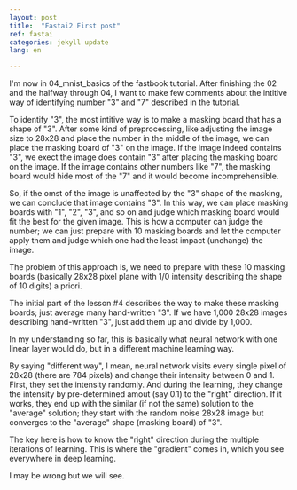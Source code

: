 ```yaml
---
layout: post
title:  "Fastai2 First post"
ref: fastai
categories: jekyll update
lang: en

---
```


I'm now in 04_mnist_basics of the fastbook tutorial.
After finishing the 02 and the halfway through 04, I want to make few comments about the intitive way of identifying number "3" and "7" described in the tutorial.

To identify "3", the most intitive way is to make a masking board that has a shape of "3". After some kind of preprocessing, like adjusting the image size to 28x28 and place the number in the middle of the image,
we can place the masking board of "3" on the image. If the image indeed contains "3", we exect the image does contain "3" after placing the masking board on the image.
If the image contains other numbers like "7", the masking board would hide most of the "7" and it would become incomprehensible.

So, if the omst of the image is unaffected by the "3" shape of the masking, we can conclude that image contains "3".
In this way, we can place masking boards with "1", "2", "3", and so on and judge which masking board would fit the best for the given image.
This is how a computer can judge the number; we can just prepare with 10 masking boards and let the computer apply them and judge which one had the least impact (unchange) the image.

The problem of this approach is, we need to prepare with these 10 masking boards (basically 28x28 pixel plane with 1/0 intensity describing the shape of 10 digits) a priori.

The initial part of the lesson #4 describes the way to make these masking boards; just average many hand-written "3".
If we have 1,000 28x28 images describing hand-written "3", just add them up and divide by 1,000.

In my understanding so far, this is basically what neural network with one linear layer would do, but in a different machine learning way.

By saying "different way", I mean, neural network visits every single pixel of 28x28 (there are 784 pixels) and change their intensity between 0 and 1.
First, they set the intensity randomly. And during the learning, they change the intensity by pre-determined amout (say 0.1) to the "right" direction.
If it works, they end up with the similar (if not the same) solution to the "average" solution; they start with the random noise 28x28 image but converges to the "average" shape (masking board) of "3".

The key here is how to know the "right" direction during the multiple iterations of learning. This is where the "gradient" comes in, which you see everywhere in deep learning.

I may be wrong but we will see.
